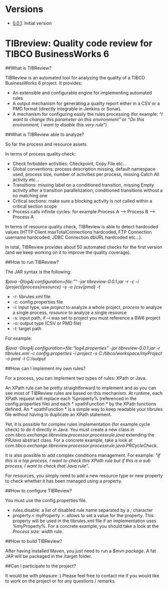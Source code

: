 # Versions
* [0.0.1](https://github.com/teivah/TIBreview/releases/tag/0.0.1): Initial version

# TIBreview: Quality code review for TIBCO BusinessWorks 6

##What is TIBReview?

TIBReview is an automated tool for analyzing the quality of a TIBCO BusinessWorks 6 project. It provides:
* An extensible and configurable engine for implementing automated rules
* A output mechanism for generating a quality report either in a CSV or a PMD format (directly integrable in Jenkins or Sonar).
* A mechanism for configuring easily the rules processing (for example: *“I want to change this parameter on this environment”* or *“On this environment, I want to disable this very rule”*)

##What is TIBReview able to analyze?

So far the process and resource assets.

In terms of process quality check:
* Check forbidden activities: Checkpoint, Copy File etc…
* Global conventions: process description missing, default namespace used, process size, number of activities per process, missing Catch All activity etc…
* Transitions: missing label on a conditioned transition, missing Empty activity after a transition parallelization, conditioned transitions without a no matching one
* Critical sections: make sure a blocking activity is not called within a critical section scope
* Process calls infinite cycles: for example Process A --> Process B --> Process A

In terms of resource quality check, TIBReview is able to detect hardcoded values (HTTP Client maxTotalConnections hardcoded, FTP Connection username hardcoded, JDBC Connection dbURL hardcoded etc…).

In total, TIBReview provides about 50 automated checks for the first version (and we keep working on it to improve the quality coverage).

##How to run TIBReview?

The JAR syntax is the following:

*$java -Dlog4j.configuration=file:"<Log4jFile>" -jar tibreview-0.0.1.jar -r <TIBRuleFile> -c <ConfigFile> -i {project|process|resource} -s <InputPath> -o {csv|pmd} -t <TargetPath>*

* -r: tibrules.xml file
* -c: config.properties file
* -i: input type, use *project* to analyze a whole project, *process* to analyze a single process, *resource* to analyze a single resource
* -s: input path, if –i was set to project you must reference a BW6 project
* -o: output type (CSV or PMD file)
* -t: target path

For example:

*$java -Dlog4j.configuration=file:"log4.properties" -jar tibreview-0.0.1.jar -r tibrules.xml -c config.properties -i project -s C:/tibco/workspace/myProject -o pmd -t C:/output*

##How can I implement my own rules?

For a process, you can implement two types of rules: XPath or Java.

An XPath rule can be pretty straightforward to implement and as you can see most of TIBReview rules are based on this mechanism.
At runtime, each XPath request will replace each %property% (referenced in the config.properties file) and each * xpathFunction * by the XPath functions defined. An * xpathFunction * is a simple way to keep readable your tibrules file without having to duplicate an XPath statement.

Yet, it is possible for complex rules implementation (for example cycle check) to do it directly in Java.
You must create a new class *in com.tibco.exchange.tibreview.processor.processrule.java* extending the *PRJava* abstract class. For a concrete example, take a look at *com.tibco.exchange.tibreview.processor.processrule.java.PRCycleCheck*.

It is also possible to add complex conditions management. For example: *"If this is a top process, I want to check this XPath rule but if this is a sub process, I want to check that Java rule"*.

For resources, you simply need to add a new resource type or new property to check whether it has been managed using a property.

##How to configure TIBReview?

You must use the config.properties file.

* rules.disable: a list of disabled rule name separated by a *;* character
* property.< myProperty >: allows to set a value for the <myProperty> property. This property will be used in the tibrules.xml file if an implementation uses %myProperty%. For a concrete example, you should take a look at the *Process size: width* rule.

##How to build TIBReview?

After having installed Maven, you just need to run a *$mvn package*. A fat JAR will be packaged in the /target folder.

##Can I participate to the project?

It would be with pleasure :) Please feel free to contact me if you would like to work on the project or for any questions / remarks. 
